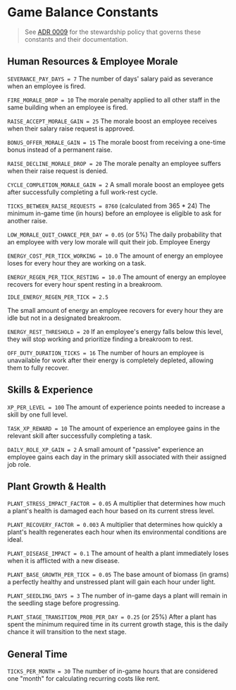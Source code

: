 # Game Balance Constants

> See [ADR 0009](../system/adr/0009-simulation-constants-governance.md) for the
> stewardship policy that governs these constants and their documentation.

## Human Resources & Employee Morale

`SEVERANCE_PAY_DAYS = 7`
The number of days' salary paid as severance when an employee is fired.

`FIRE_MORALE_DROP = 10`
The morale penalty applied to all other staff in the same building when an employee is fired.

`RAISE_ACCEPT_MORALE_GAIN = 25`
The morale boost an employee receives when their salary raise request is approved.

`BONUS_OFFER_MORALE_GAIN = 15`
The morale boost from receiving a one-time bonus instead of a permanent raise.

`RAISE_DECLINE_MORALE_DROP = 20`
The morale penalty an employee suffers when their raise request is denied.

`CYCLE_COMPLETION_MORALE_GAIN = 2`
A small morale boost an employee gets after successfully completing a full work-rest cycle.

`TICKS_BETWEEN_RAISE_REQUESTS = 8760` (calculated from 365 \* 24)
The minimum in-game time (in hours) before an employee is eligible to ask for another raise.

`LOW_MORALE_QUIT_CHANCE_PER_DAY = 0.05` (or 5%)
The daily probability that an employee with very low morale will quit their job.
Employee Energy

`ENERGY_COST_PER_TICK_WORKING = 10.0`
The amount of energy an employee loses for every hour they are working on a task.

`ENERGY_REGEN_PER_TICK_RESTING = 10.0`
The amount of energy an employee recovers for every hour spent resting in a breakroom.

`IDLE_ENERGY_REGEN_PER_TICK = 2.5`

The small amount of energy an employee recovers for every hour they are idle but not in a designated breakroom.

`ENERGY_REST_THRESHOLD = 20`
If an employee's energy falls below this level, they will stop working and prioritize finding a breakroom to rest.

`OFF_DUTY_DURATION_TICKS = 16`
The number of hours an employee is unavailable for work after their energy is completely depleted, allowing them to fully recover.

## Skills & Experience

`XP_PER_LEVEL = 100`
The amount of experience points needed to increase a skill by one full level.

`TASK_XP_REWARD = 10`
The amount of experience an employee gains in the relevant skill after successfully completing a task.

`DAILY_ROLE_XP_GAIN = 2`
A small amount of "passive" experience an employee gains each day in the primary skill associated with their assigned job role.

## Plant Growth & Health

`PLANT_STRESS_IMPACT_FACTOR = 0.05`
A multiplier that determines how much a plant's health is damaged each hour based on its current stress level.

`PLANT_RECOVERY_FACTOR = 0.003`
A multiplier that determines how quickly a plant's health regenerates each hour when its environmental conditions are ideal.

`PLANT_DISEASE_IMPACT = 0.1`
The amount of health a plant immediately loses when it is afflicted with a new disease.

`PLANT_BASE_GROWTH_PER_TICK = 0.05`
The base amount of biomass (in grams) a perfectly healthy and unstressed plant will gain each hour under light.

`PLANT_SEEDLING_DAYS = 3`
The number of in-game days a plant will remain in the seedling stage before progressing.

`PLANT_STAGE_TRANSITION_PROB_PER_DAY = 0.25` (or 25%)
After a plant has spent the minimum required time in its current growth stage, this is the daily chance it will transition to the next stage.

## General Time

`TICKS_PER_MONTH = 30`
The number of in-game hours that are considered one "month" for calculating recurring costs like rent.

